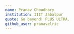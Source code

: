 ```yaml
---
name: Pranav Choudhary
institution: IIIT Jabalpur
quote: Go beyond! PLUS ULTRA.
github_user: pranavelric
---
```

